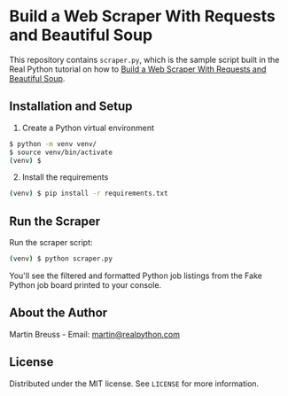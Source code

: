 # Build a Web Scraper With Requests and Beautiful Soup

This repository contains `scraper.py`, which is the sample script built in the Real Python tutorial on how to [Build a Web Scraper With Requests and Beautiful Soup](https://realpython.com/beautiful-soup-web-scraper-python/).

## Installation and Setup

1. Create a Python virtual environment

```sh
$ python -m venv venv/
$ source venv/bin/activate
(venv) $
```

2. Install the requirements

```sh
(venv) $ pip install -r requirements.txt
```

## Run the Scraper

Run the scraper script:

```sh
(venv) $ python scraper.py
```

You'll see the filtered and formatted Python job listings from the Fake Python job board printed to your console.

## About the Author

Martin Breuss - Email: martin@realpython.com

## License

Distributed under the MIT license. See ``LICENSE`` for more information.
